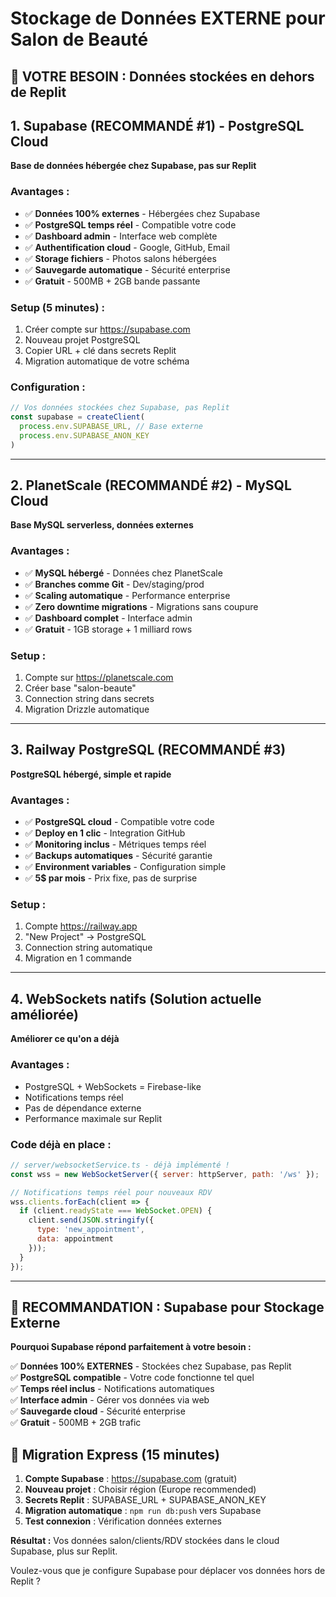 # Stockage de Données EXTERNE pour Salon de Beauté

## 🎯 VOTRE BESOIN : Données stockées en dehors de Replit

## 1. Supabase (RECOMMANDÉ #1) - PostgreSQL Cloud
**Base de données hébergée chez Supabase, pas sur Replit**

### Avantages :
- ✅ **Données 100% externes** - Hébergées chez Supabase
- ✅ **PostgreSQL temps réel** - Compatible votre code
- ✅ **Dashboard admin** - Interface web complète
- ✅ **Authentification cloud** - Google, GitHub, Email
- ✅ **Storage fichiers** - Photos salons hébergées
- ✅ **Sauvegarde automatique** - Sécurité enterprise
- ✅ **Gratuit** - 500MB + 2GB bande passante

### Setup (5 minutes) :
1. Créer compte sur https://supabase.com
2. Nouveau projet PostgreSQL
3. Copier URL + clé dans secrets Replit
4. Migration automatique de votre schéma

### Configuration :
```javascript
// Vos données stockées chez Supabase, pas Replit
const supabase = createClient(
  process.env.SUPABASE_URL, // Base externe
  process.env.SUPABASE_ANON_KEY
)
```

---

## 2. PlanetScale (RECOMMANDÉ #2) - MySQL Cloud
**Base MySQL serverless, données externes**

### Avantages :
- ✅ **MySQL hébergé** - Données chez PlanetScale
- ✅ **Branches comme Git** - Dev/staging/prod
- ✅ **Scaling automatique** - Performance enterprise
- ✅ **Zero downtime migrations** - Migrations sans coupure
- ✅ **Dashboard complet** - Interface admin
- ✅ **Gratuit** - 1GB storage + 1 milliard rows

### Setup :
1. Compte sur https://planetscale.com
2. Créer base "salon-beaute"
3. Connection string dans secrets
4. Migration Drizzle automatique

---

## 3. Railway PostgreSQL (RECOMMANDÉ #3)
**PostgreSQL hébergé, simple et rapide**

### Avantages :
- ✅ **PostgreSQL cloud** - Compatible votre code
- ✅ **Deploy en 1 clic** - Integration GitHub
- ✅ **Monitoring inclus** - Métriques temps réel
- ✅ **Backups automatiques** - Sécurité garantie
- ✅ **Environment variables** - Configuration simple
- ✅ **5$ par mois** - Prix fixe, pas de surprise

### Setup :
1. Compte https://railway.app
2. "New Project" → PostgreSQL
3. Connection string automatique
4. Migration en 1 commande

---

## 4. WebSockets natifs (Solution actuelle améliorée)
**Améliorer ce qu'on a déjà**

### Avantages :
- PostgreSQL + WebSockets = Firebase-like
- Notifications temps réel
- Pas de dépendance externe
- Performance maximale sur Replit

### Code déjà en place :
```javascript
// server/websocketService.ts - déjà implémenté !
const wss = new WebSocketServer({ server: httpServer, path: '/ws' });

// Notifications temps réel pour nouveaux RDV
wss.clients.forEach(client => {
  if (client.readyState === WebSocket.OPEN) {
    client.send(JSON.stringify({
      type: 'new_appointment',
      data: appointment
    }));
  }
});
```

---

## 🎯 RECOMMANDATION : Supabase pour Stockage Externe

**Pourquoi Supabase répond parfaitement à votre besoin :**

✅ **Données 100% EXTERNES** - Stockées chez Supabase, pas Replit  
✅ **PostgreSQL compatible** - Votre code fonctionne tel quel  
✅ **Temps réel inclus** - Notifications automatiques  
✅ **Interface admin** - Gérer vos données via web  
✅ **Sauvegarde cloud** - Sécurité enterprise  
✅ **Gratuit** - 500MB + 2GB trafic  

## 🚀 Migration Express (15 minutes)

1. **Compte Supabase** : https://supabase.com (gratuit)
2. **Nouveau projet** : Choisir région (Europe recommended)
3. **Secrets Replit** : SUPABASE_URL + SUPABASE_ANON_KEY
4. **Migration automatique** : `npm run db:push` vers Supabase
5. **Test connexion** : Vérification données externes

**Résultat :** Vos données salon/clients/RDV stockées dans le cloud Supabase, plus sur Replit.

Voulez-vous que je configure Supabase pour déplacer vos données hors de Replit ?